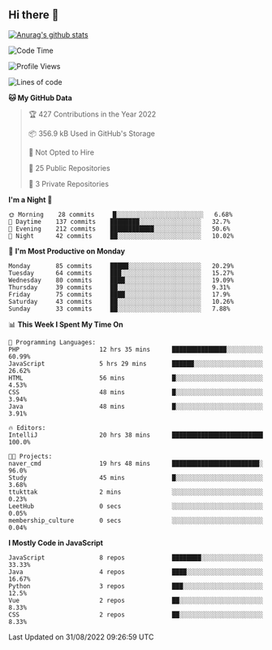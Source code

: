 ## Hi there 👋

[![Anurag's github stats](https://github-readme-stats.vercel.app/api?username=Songwonseok)](https://github.com/anuraghazra/github-readme-stats)



<!--START_SECTION:waka-->
![Code Time](http://img.shields.io/badge/Code%20Time-1%2C737%20hrs%2031%20mins-blue)

![Profile Views](http://img.shields.io/badge/Profile%20Views-0-blue)

![Lines of code](https://img.shields.io/badge/From%20Hello%20World%20I%27ve%20Written-3%20Million%20lines%20of%20code-blue)

**🐱 My GitHub Data** 

> 🏆 427 Contributions in the Year 2022
 > 
> 📦 356.9 kB Used in GitHub's Storage 
 > 
> 🚫 Not Opted to Hire
 > 
> 📜 25 Public Repositories 
 > 
> 🔑 3 Private Repositories  
 > 
**I'm a Night 🦉** 

```text
🌞 Morning    28 commits     █░░░░░░░░░░░░░░░░░░░░░░░░   6.68% 
🌆 Daytime    137 commits    ████████░░░░░░░░░░░░░░░░░   32.7% 
🌃 Evening    212 commits    ████████████░░░░░░░░░░░░░   50.6% 
🌙 Night      42 commits     ██░░░░░░░░░░░░░░░░░░░░░░░   10.02%

```
📅 **I'm Most Productive on Monday** 

```text
Monday       85 commits     █████░░░░░░░░░░░░░░░░░░░░   20.29% 
Tuesday      64 commits     ███░░░░░░░░░░░░░░░░░░░░░░   15.27% 
Wednesday    80 commits     ████░░░░░░░░░░░░░░░░░░░░░   19.09% 
Thursday     39 commits     ██░░░░░░░░░░░░░░░░░░░░░░░   9.31% 
Friday       75 commits     ████░░░░░░░░░░░░░░░░░░░░░   17.9% 
Saturday     43 commits     ██░░░░░░░░░░░░░░░░░░░░░░░   10.26% 
Sunday       33 commits     ██░░░░░░░░░░░░░░░░░░░░░░░   7.88%

```


📊 **This Week I Spent My Time On** 

```text
💬 Programming Languages: 
PHP                      12 hrs 35 mins      ███████████████░░░░░░░░░░   60.99% 
JavaScript               5 hrs 29 mins       ██████░░░░░░░░░░░░░░░░░░░   26.62% 
HTML                     56 mins             █░░░░░░░░░░░░░░░░░░░░░░░░   4.53% 
CSS                      48 mins             █░░░░░░░░░░░░░░░░░░░░░░░░   3.94% 
Java                     48 mins             █░░░░░░░░░░░░░░░░░░░░░░░░   3.91%

🔥 Editors: 
IntelliJ                 20 hrs 38 mins      █████████████████████████   100.0%

🐱‍💻 Projects: 
naver_cmd                19 hrs 48 mins      ████████████████████████░   96.0% 
Study                    45 mins             █░░░░░░░░░░░░░░░░░░░░░░░░   3.68% 
ttukttak                 2 mins              ░░░░░░░░░░░░░░░░░░░░░░░░░   0.23% 
LeetHub                  0 secs              ░░░░░░░░░░░░░░░░░░░░░░░░░   0.05% 
membership_culture       0 secs              ░░░░░░░░░░░░░░░░░░░░░░░░░   0.04%

```

**I Mostly Code in JavaScript** 

```text
JavaScript               8 repos             ████████░░░░░░░░░░░░░░░░░   33.33% 
Java                     4 repos             ████░░░░░░░░░░░░░░░░░░░░░   16.67% 
Python                   3 repos             ███░░░░░░░░░░░░░░░░░░░░░░   12.5% 
Vue                      2 repos             ██░░░░░░░░░░░░░░░░░░░░░░░   8.33% 
CSS                      2 repos             ██░░░░░░░░░░░░░░░░░░░░░░░   8.33%

```



 Last Updated on 31/08/2022 09:26:59 UTC
<!--END_SECTION:waka-->
